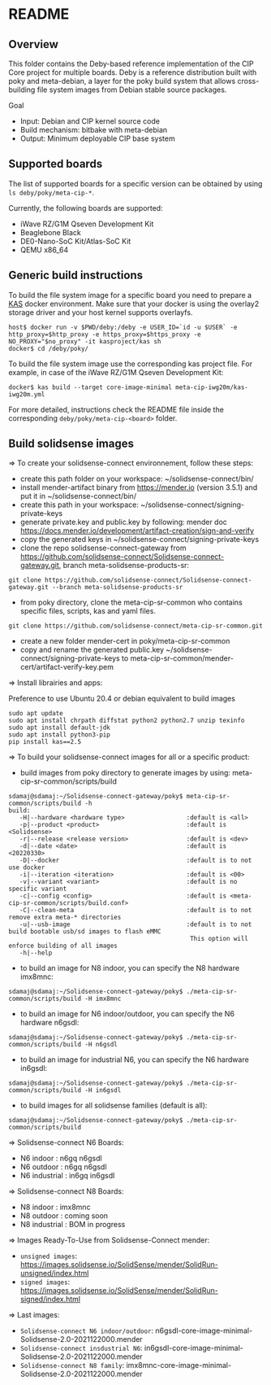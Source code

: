 README
======

Overview
--------

This folder contains the Deby-based reference implementation of the
CIP Core project for multiple boards. Deby is a reference distribution 
built with poky and meta-debian, a layer for the poky build system that 
allows cross-building file system images from Debian stable source 
packages.

Goal
  * Input: Debian and CIP kernel source code
  * Build mechanism: bitbake with meta-debian
  * Output: Minimum deployable CIP base system

Supported boards
----------------

The list of supported boards for a specific version can be obtained by 
using `ls deby/poky/meta-cip-*`.

Currently, the following boards are supported:
  * iWave RZ/G1M Qseven Development Kit
  * Beaglebone Black
  * DE0-Nano-SoC Kit/Atlas-SoC Kit
  * QEMU x86_64

Generic build instructions
--------------------------

To build the file system image for a specific board you need to
prepare a [KAS](https://github.com/siemens/kas) docker environment.
Make sure that your docker is using the overlay2 storage driver and
your host kernel supports overlayfs.


```shell
host$ docker run -v $PWD/deby:/deby -e USER_ID=`id -u $USER` -e http_proxy=$http_proxy -e https_proxy=$https_proxy -e NO_PROXY="$no_proxy" -it kasproject/kas sh
docker$ cd /deby/poky/
```

To build the file system image use the corresponding kas project file. 
For example, in case of the iWave RZ/G1M Qseven Development Kit:

```shell
docker$ kas build --target core-image-minimal meta-cip-iwg20m/kas-iwg20m.yml
```

For more detailed, instructions check the README file inside the
corresponding `deby/poky/meta-cip-<board>` folder.

Build solidsense images
-----------------------
=> To create your solidsense-connect environnement, follow these steps:

* create this path folder on your workspace: ~/solidsense-connect/bin/
* install mender-artifact binary from https://mender.io (version 3.5.1) and put it in ~/solidsense-connect/bin/
* create this path in your workspace: ~/solidsense-connect/signing-private-keys
* generate private.key and public.key by following: mender doc https://docs.mender.io/development/artifact-creation/sign-and-verify
* copy the generated keys in ~/solidsense-connect/signing-private-keys
* clone the repo solidsense-connect-gateway from https://github.com/solidsense-connect/Solidsense-connect-gateway.git, branch meta-solidsense-products-sr:

 ```shell
git clone https://github.com/solidsense-connect/Solidsense-connect-gateway.git --branch meta-solidsense-products-sr
```
* from poky directory, clone the meta-cip-sr-common who contains specific files, scripts, kas and yaml files.
 ```shell
git clone https://github.com/solidsense-connect/meta-cip-sr-common.git
```
* create a new folder mender-cert in poky/meta-cip-sr-common
* copy and rename the generated public.key ~/solidsense-connect/signing-private-keys to meta-cip-sr-common/mender-cert/artifact-verify-key.pem

=> Install librairies and apps:

Preference to use Ubuntu 20.4 or debian equivalent to build images
 ```shell
sudo apt update
sudo apt install chrpath diffstat python2 python2.7 unzip texinfo
sudo apt install default-jdk
sudo apt install python3-pip
pip install kas==2.5

 ```

=> To build your solidsense-connect images for all or a specific product:

* build images from poky directory to generate images by using: meta-cip-sr-common/scripts/build

 ```shell
sdamaj@sdamaj:~/Solidsense-connect-gateway/poky$ meta-cip-sr-common/scripts/build -h
build:
    -H|--hardware <hardware type>                 :default is <all>
    -p|--product <product>                        :default is <Solidsense>
    -r|--release <release version>                :default is <dev>
    -d|--date <date>                              :default is <20220330>
    -D|--docker                                   :default is to not use docker
    -i|--iteration <iteration>                    :default is <00>
    -v|--variant <variant>                        :default is no specific variant
    -c|--config <config>                          :default is <meta-cip-sr-common/scripts/build.conf>
    -C|--clean-meta                               :default is to not remove extra meta-* directories
    -u|--usb-image                                :default is to not build bootable usb/sd images to flash eMMC
                                                   This option will enforce building of all images
    -h|--help

```

* to build an image for N8 indoor, you can specify the N8 hardware imx8mnc:
 ```shell
 sdamaj@sdamaj:~/Solidsense-connect-gateway/poky$ ./meta-cip-sr-common/scripts/build -H imx8mnc
 ```

* to build an image for N6 indoor/outdoor, you can specify the N6 hardware n6gsdl:
 ```shell
 sdamaj@sdamaj:~/Solidsense-connect-gateway/poky$ ./meta-cip-sr-common/scripts/build -H n6gsdl
 ```
* to build an image for industrial N6, you can specify the N6 hardware in6gsdl:
 ```shell
 sdamaj@sdamaj:~/Solidsense-connect-gateway/poky$ ./meta-cip-sr-common/scripts/build -H in6gsdl
```

* to build images for all solidsense families (default is all):
 ```shell
 sdamaj@sdamaj:~/Solidsense-connect-gateway/poky$ ./meta-cip-sr-common/scripts/build
```

=> Solidsense-connect N6 Boards:
* N6 indoor		: n6gq n6gsdl
* N6 outdoor	: n6gq n6gsdl
* N6 industrial	: in6gq in6gsdl 

=> Solidsense-connect N8 Boards:
* N8 indoor		: imx8mnc
* N8 outdoor 	: coming soon
* N8 industrial	: BOM in progress

=> Images Ready-To-Use from Solidsense-Connect mender:
* `unsigned images`: https://images.solidsense.io/SolidSense/mender/SolidRun-unsigned/index.html
* `signed images`: https://images.solidsense.io/SolidSense/mender/SolidRun-signed/index.html

=> Last images:
* `Solidsense-connect N6 indoor/outdoor`: n6gsdl-core-image-minimal-Solidsense-2.0-2021122000.mender
* `Solidsense-connect insdustrial N6`: in6gsdl-core-image-minimal-Solidsense-2.0-2021122000.mender
* `Solidsense-connect N8 family`: imx8mnc-core-image-minimal-Solidsense-2.0-2021122000.mender

	
